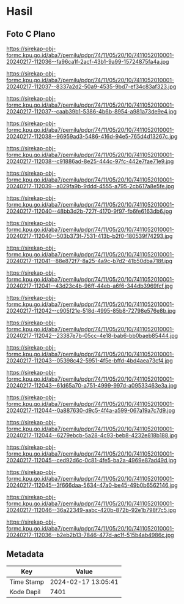 # Hasil

## Foto C Plano

https://sirekap-obj-formc.kpu.go.id/aba7/pemilu/pdpr/74/11/05/20/10/7411052010001-20240217-112036--fa96ca1f-2acf-43b1-9a99-15724875fa4a.jpg

https://sirekap-obj-formc.kpu.go.id/aba7/pemilu/pdpr/74/11/05/20/10/7411052010001-20240217-112037--8337a2d2-50a9-4535-9bd7-ef34c83af323.jpg

https://sirekap-obj-formc.kpu.go.id/aba7/pemilu/pdpr/74/11/05/20/10/7411052010001-20240217-112037--caab39b1-5386-4b6b-8954-a981a73de9e4.jpg

https://sirekap-obj-formc.kpu.go.id/aba7/pemilu/pdpr/74/11/05/20/10/7411052010001-20240217-112038--96959ad3-5486-416d-94e5-765d4d13267c.jpg

https://sirekap-obj-formc.kpu.go.id/aba7/pemilu/pdpr/74/11/05/20/10/7411052010001-20240217-112038--c91886ad-8e25-444c-97fc-442e7fae71e9.jpg

https://sirekap-obj-formc.kpu.go.id/aba7/pemilu/pdpr/74/11/05/20/10/7411052010001-20240217-112039--a029fa9b-9ddd-4555-a795-2cb617a8e5fe.jpg

https://sirekap-obj-formc.kpu.go.id/aba7/pemilu/pdpr/74/11/05/20/10/7411052010001-20240217-112040--48bb3d2b-727f-4170-9f97-fb6fe6163db6.jpg

https://sirekap-obj-formc.kpu.go.id/aba7/pemilu/pdpr/74/11/05/20/10/7411052010001-20240217-112040--503b373f-7531-413b-b2f0-180539f74293.jpg

https://sirekap-obj-formc.kpu.go.id/aba7/pemilu/pdpr/74/11/05/20/10/7411052010001-20240217-112041--88e872f7-8a25-4a9c-b7d2-41b50dba718f.jpg

https://sirekap-obj-formc.kpu.go.id/aba7/pemilu/pdpr/74/11/05/20/10/7411052010001-20240217-112041--43d23c4b-96ff-44eb-a6f6-344db3969fcf.jpg

https://sirekap-obj-formc.kpu.go.id/aba7/pemilu/pdpr/74/11/05/20/10/7411052010001-20240217-112042--c905f21e-518d-4995-85b8-72798e576e8b.jpg

https://sirekap-obj-formc.kpu.go.id/aba7/pemilu/pdpr/74/11/05/20/10/7411052010001-20240217-112042--23387e7b-05cc-4e18-bab6-bb0baeb85444.jpg

https://sirekap-obj-formc.kpu.go.id/aba7/pemilu/pdpr/74/11/05/20/10/7411052010001-20240217-112043--05398c42-5951-4f5e-bffd-4bd4aea73cf4.jpg

https://sirekap-obj-formc.kpu.go.id/aba7/pemilu/pdpr/74/11/05/20/10/7411052010001-20240217-112043--61d65a70-a751-4999-997d-a09533463e3a.jpg

https://sirekap-obj-formc.kpu.go.id/aba7/pemilu/pdpr/74/11/05/20/10/7411052010001-20240217-112044--0a887630-d9c5-4f4a-a599-067a19a7c7d9.jpg

https://sirekap-obj-formc.kpu.go.id/aba7/pemilu/pdpr/74/11/05/20/10/7411052010001-20240217-112044--6279ebcb-5a28-4c93-beb8-4232e818b188.jpg

https://sirekap-obj-formc.kpu.go.id/aba7/pemilu/pdpr/74/11/05/20/10/7411052010001-20240217-112045--ced92d6c-0c81-4fe5-ba2a-4969e87ad49d.jpg

https://sirekap-obj-formc.kpu.go.id/aba7/pemilu/pdpr/74/11/05/20/10/7411052010001-20240217-112045--3f666daa-5634-47a0-be45-49b0b6562146.jpg

https://sirekap-obj-formc.kpu.go.id/aba7/pemilu/pdpr/74/11/05/20/10/7411052010001-20240217-112046--36a22349-aabc-420b-872b-92e1b798f7c5.jpg

https://sirekap-obj-formc.kpu.go.id/aba7/pemilu/pdpr/74/11/05/20/10/7411052010001-20240217-112036--b2eb2b13-7846-477d-ac1f-515b4ab4986c.jpg


## Metadata

| Key        | Value               |
| ---------- | ------------------- |
| Time Stamp | 2024-02-17 13:05:41 |
| Kode Dapil | 7401                |



